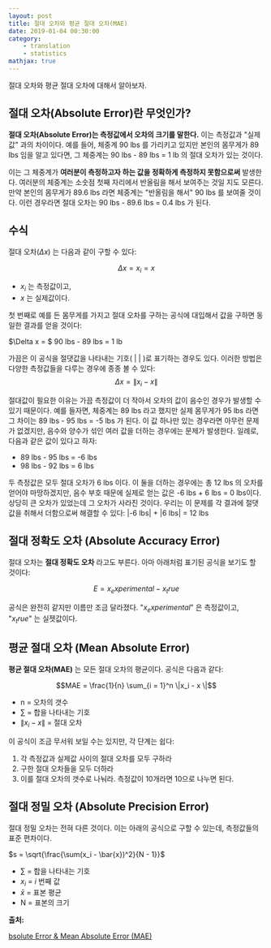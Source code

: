 ```yaml
---
layout: post
title: 절대 오차와 평균 절대 오차(MAE)
date: 2019-01-04 00:30:00
category:
    - translation
    - statistics
mathjax: true
---
```


절대 오차와 평균 절대 오차에 대해서 알아보자.

## 절대 오차(Absolute Error)란 무엇인가?

**절대 오차(Absolute Error)는 측정값에서 오차의 크기를 말한다.** 이는 측정값과 "실제값" 과의 차이이다.
예를 들어, 체중계 90 lbs 를 가리키고 있지만 본인의 몸무게가 89 lbs 임을 알고 있다면,
그 체중계는 90 lbs - 89 lbs = 1 lb 의 절대 오차가 있는 것이다.

이는 그 체중계가 **여러분이 측정하고자 하는 값을 정확하게 측정하지 못함으로써** 발생한다.
여러분의 체중계는 소숫점 첫째 자리에서 반올림을 해서 보여주는 것일 지도 모른다.
만약 본인의 몸무게가 89.6 lbs 라면 체중계는 "반올림을 해서" 90 lbs 를 보여줄 것이다.
이런 경우라면 절대 오차는 90 lbs - 89.6 lbs = 0.4 lbs 가 된다.

## 수식

절대 오차($\Delta x$) 는 다음과 같이 구할 수 있다:

$$\Delta x = x_i = x$$

* $x_i$ 는 측정값이고,
* $x$ 는 실제값이다.

첫 번째로 예를 든 몸무게를 가지고 절대 오차를 구하는 공식에 대입해서 값을 구하면 동일한 결과를 얻을 것이다:

$\Delta x = $ 90 lbs - 89 lbs = 1 lb

가끔은 이 공식을 절댓값을 나타내는 기호( | | )로 표기하는 경우도 있다.
이러한 방법은 다양한 측정값들을 다루는 경우에 종종 볼 수 있다:
$$\Delta x = \|x_i - x\|$$

절대값이 필요한 이유는 가끔 측정값이 더 작아서 오차의 값이 음수인 경우가 발생할 수 있기 때문이다.
예를 들자면, 체중계는 89 lbs 라고 했지만 실제 몸무게가 95 lbs 라면 그 차이는 89 lbs - 95 lbs = -5 lbs 가 된다.
이 값 하나만 있는 경우라면 아무런 문제가 없겠지만, 음수와 양수가 섞인 여러 값을 더하는 경우에는 문제가 발생한다.
일례로, 다음과 같은 값이 있다고 하자:

* 89 lbs - 95 lbs = -6 lbs
* 98 lbs - 92 lbs = 6 lbs

두 측정값은 모두 절대 오차가 6 lbs 이다. 이 둘을 더하는 경우에는 총 12 lbs 의 오차를 얻어야 마땅하겠지만,
음수 부호 때문에 실제로 얻는 값은 -6 lbs + 6 lbs = 0 lbs이다.
상당히 큰 오차가 있었는데 그 오차가 사라진 것이다.
우리는 이 문제를 각 결과에 절댓값을 취해서 더함으로써 해결할 수 있다:
\|-6 lbs\| + \|6 lbs\| = 12 lbs

## 절대 정확도 오차 (Absolute Accuracy Error)

절대 오차는 **절대 정확도 오차** 라고도 부른다. 아마 아래처럼 표기된 공식을 보기도 할 것이다:

$$E = x_experimental - x_true$$

공식은 완전히 같지만 이름만 조금 달라졌다. "$x_experimental$" 은 측정값이고, "$x_true$" 는 실젯값이다.

## 평균 절대 오차 (Mean Absolute Error)

**평균 절대 오차(MAE)** 는 모든 절대 오차의 평균이다. 공식은 다음과 같다:

$$MAE = \frac{1}{n} \sum_{i = 1}^n \|x_i - x \|$$

* n = 오차의 갯수
* $\sum$ = 합을 나타내는 기호
* $\|x_i - x\|$ = 절대 오차

이 공식이 조금 무서워 보일 수는 있지만, 각 단계는 쉽다:

1. 각 측정값과 실제값 사이의 절대 오차를 모두 구하라
2. 구한 절대 오차들을 모두 더하라
3. 이를 절대 오차의 갯수로 나눠라. 측정값이 10개라면 10으로 나누면 된다.

## 절대 정밀 오차 (Absolute Precision Error)

절대 정밀 오차는 전혀 다른 것이다. 이는 아래의 공식으로 구할 수 있는데, 측정값들의 표준 편차이다.

$s = \sqrt{\frac{\sum(x_i - \bar{x})^2}{N - 1}}$

* $\sum$ = 합을 나타내는 기호
* $x_i$ = $i$ 번째 값
* $\bar{x}$ = 표본 평균
* N = 표본의 크기

**출처:**

[bsolute Error & Mean Absolute Error (MAE)](https://www.statisticshowto.datasciencecentral.com/absolute-error/)
